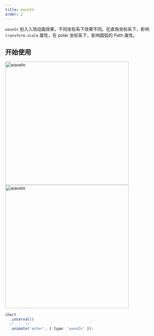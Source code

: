 ```yaml
---
title: waveIn
order: 2
---
```


`waveIn` 划入入场动画效果，不同坐标系下效果不同。在直角坐标系下，影响 `transform.scale` 属性，在 polar 坐标系下，影响圆弧的 Path 属性。

## 开始使用

<img alt="waveIn" src="https://gw.alipayobjects.com/mdn/rms_f5c722/afts/img/A*z9jjQY-lHcwAAAAAAAAAAABkARQnAQ" width="400" />
<img alt="waveIn" src="https://mdn.alipayobjects.com/antforest/afts/img/A*FXpgRICdrXUAAAAAAAAAAAAADrd2AQ/polar-waveIn.gif" width="400" />

```ts
chart
  .interval()
  /* ... */
  .animate('enter', { type: 'waveIn' });
```
